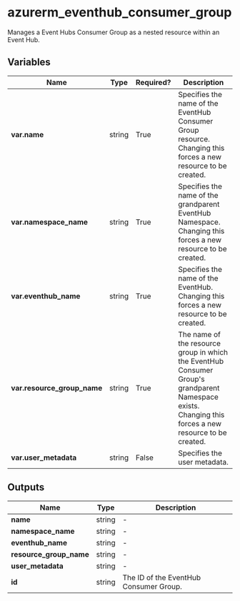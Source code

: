 # azurerm_eventhub_consumer_group

Manages a Event Hubs Consumer Group as a nested resource within an Event Hub.

## Variables

| Name | Type | Required? |  Description |
| ---- | ---- | --------- |  ----------- |
| **var.name** | string | True | Specifies the name of the EventHub Consumer Group resource. Changing this forces a new resource to be created. | 
| **var.namespace_name** | string | True | Specifies the name of the grandparent EventHub Namespace. Changing this forces a new resource to be created. | 
| **var.eventhub_name** | string | True | Specifies the name of the EventHub. Changing this forces a new resource to be created. | 
| **var.resource_group_name** | string | True | The name of the resource group in which the EventHub Consumer Group's grandparent Namespace exists. Changing this forces a new resource to be created. | 
| **var.user_metadata** | string | False | Specifies the user metadata. | 



## Outputs

| Name | Type | Description |
| ---- | ---- | --------- | 
| **name** | string  | - | 
| **namespace_name** | string  | - | 
| **eventhub_name** | string  | - | 
| **resource_group_name** | string  | - | 
| **user_metadata** | string  | - | 
| **id** | string  | The ID of the EventHub Consumer Group. | 